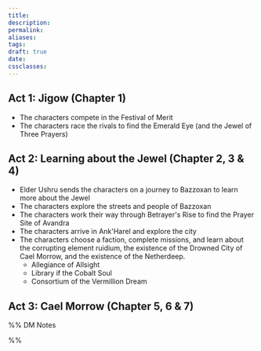 ```yaml
---
title: 
description: 
permalink: 
aliases: 
tags: 
draft: true
date: 
cssclasses:
---
```

## Act 1: Jigow (Chapter 1)

- The characters compete in the Festival of Merit
- The characters race the rivals to find the Emerald Eye (and the Jewel of Three Prayers)

## Act 2: Learning about the Jewel (Chapter 2, 3 & 4)

- Elder Ushru sends the characters on a journey to Bazzoxan to learn more about the Jewel
- The characters explore the streets and people of Bazzoxan 
- The characters work their way through Betrayer's Rise to find the Prayer Site of Avandra
- The characters arrive in Ank'Harel and explore the city
- The characters choose a faction, complete missions, and learn about the corrupting element ruidium, the existence of the Drowned City of Cael Morrow, and the existence of the Netherdeep.
	- Allegiance of Allsight
	- Library if the Cobalt Soul
	- Consortium of the Vermillion Dream

## Act 3: Cael Morrow (Chapter 5, 6 & 7)



%% DM Notes



%%
